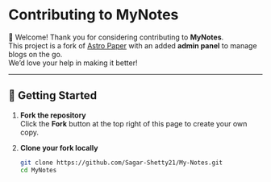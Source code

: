 # Contributing to MyNotes

👋 Welcome! Thank you for considering contributing to **MyNotes**.  
This project is a fork of [Astro Paper](https://astro-paper.pages.dev/) with an added **admin panel** to manage blogs on the go.  
We’d love your help in making it better!

---

## 🚀 Getting Started

1. **Fork the repository**  
   Click the **Fork** button at the top right of this page to create your own copy.

2. **Clone your fork locally**
    ```bash
    git clone https://github.com/Sagar-Shetty21/My-Notes.git
    cd MyNotes
    ```
